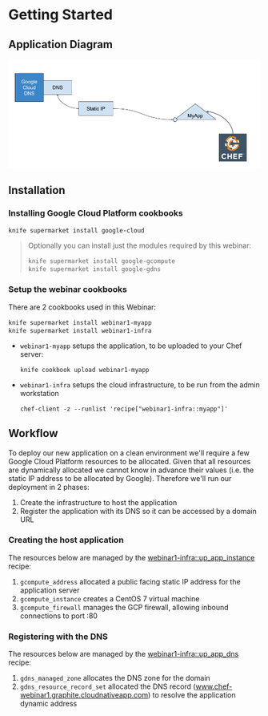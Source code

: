 # Getting Started

## Application Diagram

![Application](architecture.png)

## Installation

### Installing Google Cloud Platform cookbooks

    knife supermarket install google-cloud

> Optionally you can install just the modules required by this webinar:
>
>     knife supermarket install google-gcompute
>     knife supermarket install google-gdns

### Setup the webinar cookbooks

There are 2 cookbooks used in this Webinar:

    knife supermarket install webinar1-myapp
    knife supermarket install webinar1-infra

- `webinar1-myapp` setups the application, to be uploaded to your Chef server:

      knife cookbook upload webinar1-myapp

- `webinar1-infra` setups the cloud infrastructure, to be run from the admin workstation

      chef-client -z --runlist 'recipe["webinar1-infra::myapp"]'

## Workflow

To deploy our new application on a clean environment we'll require a few Google Cloud Platform resources to be allocated. Given that all resources are dynamically allocated we cannot know in advance their values (i.e. the static IP address to be allocated by Google). Therefore we'll run our deployment in 2 phases:

1. Create the infrastructure to host the application
2. Register the application with its DNS so it can be accessed by a domain URL

### Creating the host application

The resources below are managed by the [webinar1-infra::up_app_instance][recipe_up_app_instance] recipe:

1. `gcompute_address` allocated a public facing static IP address for the application server
2. `gcompute_instance` creates a CentOS 7 virtual machine
3. `gcompute_firewall` manages the GCP firewall, allowing inbound connections to port :80

### Registering with the DNS

The resources below are managed by the [webinar1-infra::up_app_dns][recipe_up_app_dns] recipe:

1. `gdns_managed_zone` allocates the DNS zone for the domain
2. `gdns_resource_record_set` allocated the DNS record (www.chef-webinar1.graphite.cloudnativeapp.com) to
   resolve the application dynamic address


[recipe_up_app_instance]: cookbooks/webinar1-infra/recipes/up_app_instance.rb
[recipe_up_app_dns]: cookbooks/webinar1-infra/recipes/up_app_dns.rb
